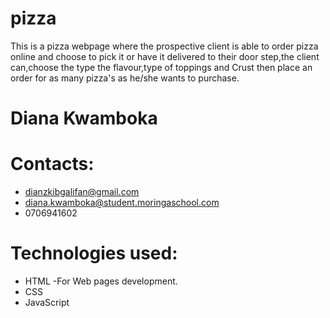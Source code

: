 # pizza
This is a pizza webpage where the prospective client is able to order pizza online and choose to pick it or have it delivered to their door step,the client can,choose the type the flavour,type of toppings and Crust then place an order for as many pizza's as he/she wants to purchase.
# Diana Kwamboka
# Contacts:
- dianzkibgalifan@gmail.com
- diana.kwamboka@student.moringaschool.com
- 0706941602
# Technologies used:
- HTML -For Web pages development.
- CSS
- JavaScript
